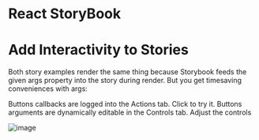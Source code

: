 # React StoryBook

# Add Interactivity to Stories
Both story examples render the same thing because Storybook feeds the given args property into the story during render. But you get timesaving conveniences with args:

Buttons callbacks are logged into the Actions tab. Click to try it.
Buttons arguments are dynamically editable in the Controls tab. Adjust the controls

![image](https://user-images.githubusercontent.com/93875389/213651086-ffe977b0-30b7-45f0-b913-f062f9a4ce67.png)
